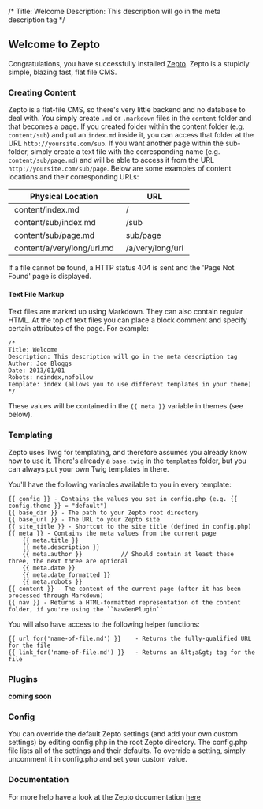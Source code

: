 /*
Title: Welcome
Description: This description will go in the meta description tag
*/

## Welcome to Zepto

Congratulations, you have successfully installed [Zepto](http://Zepto.dev7studios.com). Zepto is a stupidly simple, blazing fast, flat file CMS.

### Creating Content

Zepto is a flat-file CMS, so there's very little backend and no database to deal with. You simply create ``.md`` or ``.markdown`` files in the ``content`` folder and that becomes a page.
If you created folder within the content folder (e.g. ``content/sub``) and put an ``index.md`` inside it, you can access that folder at the URL ``http://yoursite.com/sub``. If you want another page within the sub-folder, simply create a text file with the corresponding name (e.g. ``content/sub/page.md``) and will be able to access it from the URL ``http://yoursite.com/sub/page``.
Below are some examples of content locations and their corresponding URLs:

|Physical Location                     |URL                         |
|--------------------------------------|----------------------------|
|&nbsp;content/index.md          &nbsp;|&nbsp;/               &nbsp;|
|&nbsp;content/sub/index.md      &nbsp;|&nbsp;/sub            &nbsp;|
|&nbsp;content/sub/page.md       &nbsp;|&nbsp;sub/page        &nbsp;|
|&nbsp;content/a/very/long/url.md&nbsp;|&nbsp;/a/very/long/url&nbsp;|

If a file cannot be found, a HTTP status 404 is sent and the 'Page Not Found' page is displayed.

#### Text File Markup

Text files are marked up using Markdown. They can also contain regular HTML. At the top of text files you can place a block comment and specify certain attributes of the page. For example:

    /*
    Title: Welcome
    Description: This description will go in the meta description tag
    Author: Joe Bloggs
    Date: 2013/01/01
    Robots: noindex,nofollow
    Template: index (allows you to use different templates in your theme)
    */
These values will be contained in the ``{{ meta }}`` variable in themes (see below).

### Templating

Zepto uses Twig for templating, and therefore assumes you already know how to use it. There's already a ``base.twig`` in the ``templates`` folder, but you can always put your own Twig templates in there.

You'll have the following variables available to you in every template:

    {{ config }} - Contains the values you set in config.php (e.g. {{ config.theme }} = "default")
    {{ base_dir }} - The path to your Zepto root directory
    {{ base_url }} - The URL to your Zepto site
    {{ site_title }} - Shortcut to the site title (defined in config.php)
    {{ meta }} - Contains the meta values from the current page
        {{ meta.title }}
        {{ meta.description }}
        {{ meta.author }}           // Should contain at least these three, the next three are optional
        {{ meta.date }}
        {{ meta.date_formatted }}
        {{ meta.robots }}
    {{ content }} - The content of the current page (after it has been processed through Markdown)
    {{ nav }} - Returns a HTML-formatted representation of the content folder, if you're using the ``NavGenPlugin``

You will also have access to the following helper functions:

    {{ url_for('name-of-file.md') }}    - Returns the fully-qualified URL for the file
    {{ link_for('name-of-file.md') }}   - Returns an &lt;a&gt; tag for the file

### Plugins

**coming soon**

### Config

You can override the default Zepto settings (and add your own custom settings) by editing config.php in the root Zepto directory. The config.php file lists all of the settings and their defaults. To override a setting, simply uncomment it in config.php and set your custom value.

### Documentation

For more help have a look at the Zepto documentation [here](https://github.com/hassankhan/Zepto/wiki/Documentation)
